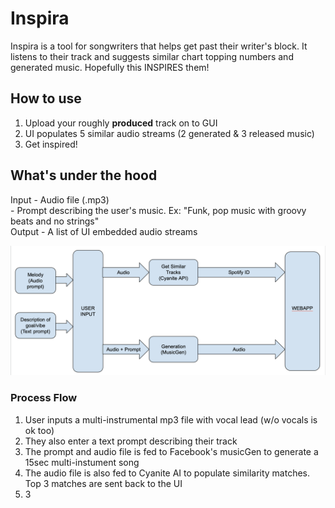 # Inspira
Inspira is a tool for songwriters that helps get past their writer's block. It listens to their track and suggests similar chart topping numbers and generated music. Hopefully this INSPIRES them!


## How to use
1. Upload your roughly **produced** track on to GUI
2. UI populates 5 similar audio streams (2 generated & 3 released music)
3. Get inspired!

## What's under the hood

Input  - Audio file (.mp3) <br>
       - Prompt describing the user's music. Ex: "Funk, pop music with groovy beats and no strings" <br>
Output - A list of UI embedded audio streams <br>

<img src="https://raw.githubusercontent.com/VedantKalbag/MusicHackDay2024/main/systemFlow.png">

### Process Flow
1. User inputs a multi-instrumental mp3 file with vocal lead (w/o vocals is ok too)
2. They also enter a text prompt describing their track
3. The prompt and audio file is fed to Facebook's musicGen to generate a 15sec multi-instument song
4. The audio file is also fed to Cyanite AI to populate similarity matches. Top 3 matches are sent back to the UI
5. 3 


